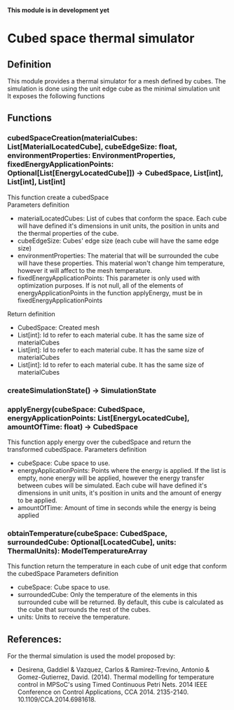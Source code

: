 **This module is in development yet**

# Cubed space thermal simulator

## Definition
This module provides a thermal simulator for a mesh defined by cubes. The simulation is done using the unit edge cube as the minimal simulation unit  
It exposes the following functions  


## Functions
### cubedSpaceCreation(materialCubes: List[MaterialLocatedCube], cubeEdgeSize: float, environmentProperties: EnvironmentProperties, fixedEnergyApplicationPoints: Optional[List[EnergyLocatedCube]]) -> CubedSpace, List[int], List[int], List[int]  
This function create a cubedSpace  
Parameters definition
- materialLocatedCubes: List of cubes that conform the space. Each cube will have defined it's dimensions in unit units, the position in units and the thermal properties of the cube. 
- cubeEdgeSize: Cubes' edge size (each cube will have the same edge size)  
- environmentProperties: The material that will be surrounded the cube will have these properties. This material won't change him temperature, however it will affect to the mesh temperature.  
- fixedEnergyApplicationPoints: This parameter is only used with optimization purposes. If is not null, all of the elements of energyApplicationPoints in the function applyEnergy, must be in fixedEnergyApplicationPoints  

Return definition
- CubedSpace: Created mesh  
- List[int]: Id to refer to each material cube. It has the same size of materialCubes
- List[int]: Id to refer to each material cube. It has the same size of materialCubes
- List[int]: Id to refer to each material cube. It has the same size of materialCubes

### createSimulationState() -> SimulationState

### applyEnergy(cubeSpace: CubedSpace, energyApplicationPoints: List[EnergyLocatedCube], amountOfTime: float) -> CubedSpace
This function apply energy over the cubedSpace and return the transformed cubedSpace.
Parameters definition
- cubeSpace: Cube space to use.  
- energyApplicationPoints: Points where the energy is applied. If the list is empty, none energy will be applied, however the energy transfer between cubes will be simulated. Each cube will have defined it's dimensions in unit units, it's position in units and the amount of energy to be applied.  
- amountOfTime: Amount of time in seconds while the energy is being applied  

### obtainTemperature(cubeSpace: CubedSpace, surroundedCube: Optional[LocatedCube], units: ThermalUnits): ModelTemperatureArray
This function return the temperature in each cube of unit edge that conform the cubedSpace
Parameters definition
- cubeSpace: Cube space to use.  
- surroundedCube: Only the temperature of the elements in this surrounded cube will be returned. By default, this cube is calculated as the cube that surrounds the rest of the cubes.  
- units: Units to receive the temperature.  

## References:
For the thermal simulation is used the model proposed by:
- Desirena, Gaddiel & Vazquez, Carlos & Ramirez-Trevino, Antonio & Gomez-Gutierrez, David. (2014). Thermal modelling for temperature control in MPSoC's using Timed Continuous Petri Nets. 2014 IEEE Conference on Control Applications, CCA 2014. 2135-2140. 10.1109/CCA.2014.6981618. 
